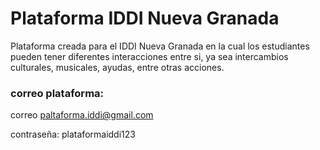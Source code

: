 # Plataforma IDDI Nueva Granada

Plataforma creada para el IDDI Nueva Granada en la cual los estudiantes pueden tener diferentes interacciones entre si, ya sea intercambios culturales, musicales, ayudas, entre otras acciones.

### correo plataforma:
correo paltaforma.iddi@gmail.com

contraseña: plataformaiddi123
